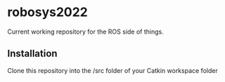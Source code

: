 # robosys2022
Current working repository for the ROS side of things.
## Installation
Clone this repository into the /src folder of your Catkin workspace folder
